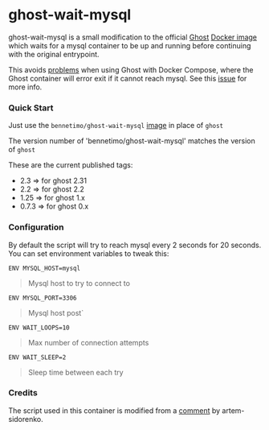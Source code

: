 # ghost-wait-mysql

ghost-wait-mysql is a small modification to the official [Ghost](https://ghost.org/) [Docker image](https://hub.docker.com/_/ghost/) which waits for a mysql container to be up and running before continuing with the original entrypoint.

This avoids [problems](https://github.com/docker/compose/issues/374) when using Ghost with Docker Compose, where the Ghost container will error exit if it cannot reach mysql. See this [issue](https://github.com/docker/compose/issues/374) for more info. 

### Quick Start

Just use the `bennetimo/ghost-wait-mysql` [image](https://hub.docker.com/r/bennetimo/ghost-wait-mysql/) in place of `ghost`

The version number of 'bennetimo/ghost-wait-mysql' matches the version of `ghost`

These are the current published tags:

 * 2.3 => for ghost 2.31
 * 2.2 => for ghost 2.2
 * 1.25 => for ghost 1.x
 * 0.7.3 => for ghost 0.x

### Configuration

By default the script will try to reach mysql every 2 seconds for 20 seconds. You can set environment variables to tweak this:

`ENV MYSQL_HOST=mysql`
> Mysql host to try to connect to

`ENV MYSQL_PORT=3306`
> Mysql host post`

`ENV WAIT_LOOPS=10`
> Max number of connection attempts

`ENV WAIT_SLEEP=2`
> Sleep time between each try

### Credits

The script used in this container is modified from a [comment](https://github.com/docker/docker/issues/7445#issuecomment-101523662) by artem-sidorenko.